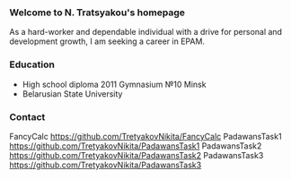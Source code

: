 ### Welcome to N. Tratsyakou's homepage

As a hard-worker and dependable individual with a drive for personal and development growth, I am seeking a career in  EPAM.

### Education
- High school diploma 2011 Gymnasium №10 Minsk
- Belarusian State University

###  Contact

FancyCalc https://github.com/TretyakovNikita/FancyCalc
PadawansTask1 https://github.com/TretyakovNikita/PadawansTask1
PadawansTask2 https://github.com/TretyakovNikita/PadawansTask2
PadawansTask3 https://github.com/TretyakovNikita/PadawansTask3


